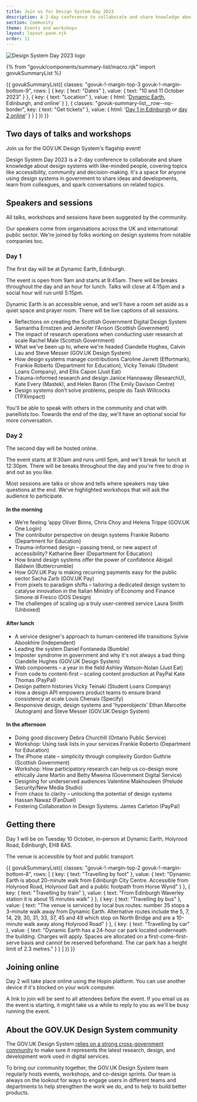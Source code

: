 ```yaml
---
title: Join us for Design System Day 2023
description: A 2-day conference to collaborate and share knowledge about design systems with like-minded people.
section: Community
theme: Events and workshops
layout: layout-pane.njk
order: 11
---
```


<img src="/community/images/dsd23-announcement-banner.svg" alt="Design System Day 2023 logo" class="app-image--no-border" loading="lazy">

{% from "govuk/components/summary-list/macro.njk" import govukSummaryList %}

{{ govukSummaryList({
  classes: "govuk-!-margin-top-3 govuk-!-margin-bottom-9",
  rows: [
    {
      key: {
        text: "Dates"
      },
      value: {
        text: "10 and 11 October 2023"
      }
    },
    {
      key: {
        text: "Location"
      },
      value: {
        html: '<a href="https://dynamicearth.org.uk/plan-your-visit/getting-here/">Dynamic Earth</a>, Edinburgh, and online'
      }
    },
    {
      classes: "govuk-summary-list__row--no-border",
      key: {
        text: "Get tickets"
      },
      value: {
        html: '<a href="https://www.eventbrite.co.uk/e/714571050247?aff=oddtdtcreator">Day 1 in Edinburgh</a> or <a href="https://www.eventbrite.co.uk/e/714592022977?aff=oddtdtcreator">day 2 online</a>'
      }
    }
  ]
}) }}

<!--

Setting the following convention:
    /community/design-system-day/ always describes the upcoming event or the event in general
    /community/design-system-day-[year]/ is the archive page for an event which collects the videos, slides and notes for a particular conference

This means that hyperlinks to /community/design-system-day/ can always encourage ticket sales or mailing list subscriptions.

-->

## Two days of talks and workshops

Join us for the GOV.UK Design System's flagship event!

Design System Day 2023 is a 2-day conference to collaborate and share knowledge about design systems with like-minded people, covering topics like accessibility, community and decision-making. It's a space for anyone using design systems in government to share ideas and developments, learn from colleagues, and spark conversations on related topics.

## Speakers and sessions

All talks, workshops and sessions have been suggested by the community.

Our speakers come from organisations across the UK and international public sector. We're joined by folks working on design systems from notable companies too.

### Day 1

The first day will be at Dynamic Earth, Edinburgh.

The event is open from 9am and starts at 9:45am. There will be breaks throughout the day and an hour for lunch. Talks will close at 4:15pm and a social hour will run until 5:15pm.

Dynamic Earth is an accessible venue, and we'll have a room set aside as a quiet space and prayer room. There will be live captions of all sessions.

- Reflections on creating the Scottish Government Digital Design System
  Samantha Ernstzen and Jennifer I'Anson (Scottish Government)
- The impact of research operations when conducting user research at scale
  Rachel Male (Scottish Government)
- What we've been up to, where we're headed
  Ciandelle Hughes, Calvin Lau and Steve Messer (GOV.UK Design System)
- How design systems manage contributions
  Caroline Jarrett (Effortmark), Frankie Roberto (Department for Education), Vicky Teinaki (Student Loans Company), and Ellis Capon (Just Eat)
- Trauma-informed research and design
  Janice Hannaway (ResearchU), Kate Every (Mastek), and Helen Baron (The Emily Davison Centre)
- Design systems don’t solve problems, people do
  Tash Willcocks (TPXimpact)

You'll be able to speak with others in the community and chat with panellists too. Towards the end of the day, we'll have an optional social for more conversation.

### Day 2

The second day will be hosted online.

The event starts at 9:30am and runs until 5pm, and we'll break for lunch at 12:30pm. There will be breaks throughout the day and you're free to drop in and out as you like.

Most sessions are talks or show and tells where speakers may take questions at the end. We've highlighted workshops that will ask the audience to participate.

#### In the morning

- We’re feeling ’appy
  Oliver Binns, Chris Choy and Helena Trippe (GOV.UK One Login)
- The contributor perspective on design systems
  Frankie Roberto (Department for Education)
- Trauma-informed design – passing trend, or new aspect of accessibility?
  Katharine Beer (Department for Education)
- How brand design systems offer the power of confidence
  Abigail Baldwin (Buttercrumble)
- How GOV.UK Pay is making recurring payments easy for the public sector
  Sacha Zarb (GOV.UK Pay)
- From pixels to paradigm shifts – tailoring a dedicated design system to catalyse innovation in the Italian Ministry of Economy and Finance
  Simone di Fresco (DOS Design)
- The challenges of scaling up a truly user-centred service
  Laura Smith (Unboxed)

#### After lunch

- A service designer's approach to human-centered life transitions
  Sylvie Abookhire (Independent)
- Leading the system
  Daniel Fontaneda (Bumble)
- Imposter syndrome in government and why it's not always a bad thing
  Ciandelle Hughes (GOV.UK Design System)
- Web components – a year in the field
  Ashley Watson-Nolan (Just Eat)
- From code to content-first – scaling content production at PayPal
  Kate Thomas (PayPal)
- Design pattern histories
  Vicky Teinaki (Student Loans Company)
- How a design API empowers product teams to ensure brand consistency at scale
  Louis Chenais (Specify)
- Responsive design, design systems and 'hyperobjects'
  Ethan Marcotte (Autogram) and Steve Messer (GOV.UK Design System)

#### In the afternoon

- Doing good discovery
  Debra Churchill (Ontario Public Service)
- Workshop: Using task lists in your services
  Frankie Roberto (Department for Education)
- The iPhone state – simplicity through complexity
  Gordon Guthrie (Scottish Government)
- Workshop: How participatory research can help us co-design more ethically
  Jane Martin and Betty Mwema (Government Digital Service)
- Designing for underserved audiences
  Valentine Makhouleen (Prelude Security/New Media Studio)
- From chaos to clarity – unlocking the potential of design systems
  Hassan Nawaz (FanDuel)
- Fostering Collaboration in Design Systems.
  James Carleton (PayPal)

## Getting there

Day 1 will be on Tuesday 10 October, in-person at Dynamic Earth, Holyrood Road, Edinburgh, EH8 8AS.

The venue is accessible by foot and public transport.

{{ govukSummaryList({
  classes: "govuk-!-margin-top-2 govuk-!-margin-bottom-8",
  rows: [
    {
      key: {
        text: "Travelling by foot"
      },
      value: {
        text: "Dynamic Earth is about 20-minute walk from Edinburgh City Centre. Accessible from Holyrood Road, Holyrood Gait and a public footpath from Horse Wynd"
      }
    },
    {
      key: {
        text: "Travelling by train"
      },
      value: {
        text: "From Edinburgh Waverley station it is about 15 minutes walk"
      }
    },
    {
      key: {
        text: "Travelling by bus"
      },
      value: {
        text: "The venue is serviced by local bus routes: number 35 stops a 3-minute walk away from Dynamic Earth. Alternative routes include the 5, 7, 14, 29, 30, 31, 33, 37, 45 and 49 which stop on North Bridge and are a 10-minute walk away along Holyrood Road"
      }
    },
    {
      key: {
        text: "Travelling by car"
      },
      value: {
        text: "Dynamic Earth has a 24-hour car park located underneath the building. Charges will apply. Spaces are allocated on a first-come-first-serve basis and cannot be reserved beforehand. The car park has a height limit of 2.3 metres."
      }
    }
  ]
}) }}

## Joining online

Day 2 will take place online using the Hopin platform. You can use another device if it's blocked on your work computer.

A link to join will be sent to all attendees before the event. If you email us as the event is starting, it might take us a while to reply to you as we'll be busy running the event.

## About the GOV.UK Design System community

The GOV.UK Design System <a href="/community/">relies on a strong cross-government community</a> to make sure it represents the latest research, design, and development work used in digital services.

To bring our community together, the GOV.UK Design System team regularly hosts events, workshops, and co-design sprints. Our team is always on the lookout for ways to engage users in different teams and departments to help strengthen the work we do, and to help to build better products.
